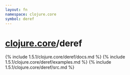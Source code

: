 ```yaml
---
layout: fn
namespace: clojure.core
symbol: deref
---
```


# [clojure.core](../)/deref

{% include 1.5.1/clojure.core/deref/docs.md %}
{% include 1.5.1/clojure.core/deref/examples.md %}
{% include 1.5.1/clojure.core/deref/src.md %}

